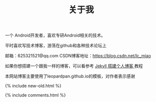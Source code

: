 ﻿---
layout: page
title: 关于我 
---

一个 Android开发者，喜欢专研Android相关的技术。

<p>
平时喜欢写技术博客，游荡在github和各种技术论坛上
<p>


<p>
邮箱：625321521@qq.com  CSDN博客地址：<a href="https://blog.csdn.net/lc_miao">https://blog.csdn.net/lc_miao </a>

<p>


如果你想搭建一个跟我一样的博客，可以看参考
<a href="/2016/10/jekyll_tutorials1/"> Jekyll 搭建个人博客 </a>
教程

<p>

本网站博客主要使用了leopardpan.github.io的模板，对作者表示感谢

<p> 
<p> 

<p> 

<p> 

{% include new-old.html %}

{% include comments.html %}

